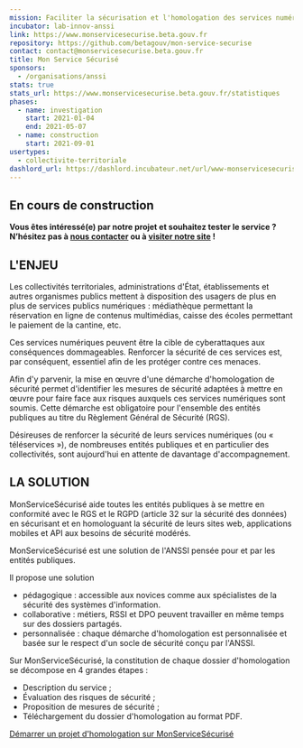 ```yaml
---
mission: Faciliter la sécurisation et l'homologation des services numériques
incubator: lab-innov-anssi
link: https://www.monservicesecurise.beta.gouv.fr
repository: https://github.com/betagouv/mon-service-securise
contact: contact@monservicesecurise.beta.gouv.fr
title: Mon Service Sécurisé
sponsors:
  - /organisations/anssi
stats: true
stats_url: https://www.monservicesecurise.beta.gouv.fr/statistiques
phases:
  - name: investigation
    start: 2021-01-04
    end: 2021-05-07
  - name: construction
    start: 2021-09-01
usertypes:
  - collectivite-territoriale
dashlord_url: https://dashlord.incubateur.net/url/www-monservicesecurise-beta-gouv-fr/
---
```

## En cours de construction

**Vous êtes intéressé(e) par notre projet et souhaitez tester le service ?
N’hésitez pas à [nous
contacter](mailto:contact@monservicesecurise.beta.gouv.fr) ou à [visiter notre
site](https://www.monservicesecurise.beta.gouv.fr/) !**

## L'ENJEU

Les collectivités territoriales, administrations d'État, établissements et
autres organismes publics mettent à disposition des usagers de plus en plus
de services publics numériques : médiathèque permettant la réservation en
ligne de contenus multimédias, caisse des écoles permettant le paiement de la
cantine, etc.

Ces services numériques peuvent être la cible de cyberattaques aux conséquences
dommageables. Renforcer la sécurité de ces services est, par conséquent,
essentiel afin de les protéger contre ces menaces.

Afin d'y parvenir, la mise en œuvre d'une démarche d'homologation de sécurité
permet d'identifier les mesures de sécurité adaptées à mettre en œuvre pour
faire face aux risques auxquels ces services numériques sont soumis. Cette
démarche est obligatoire pour l'ensemble des entités publiques au titre du
Règlement Général de Sécurité (RGS).

Désireuses de renforcer la sécurité de leurs services numériques (ou « téléservices »),
de nombreuses entités publiques et en particulier des collectivités, sont
aujourd'hui en attente de davantage d'accompagnement.

## LA SOLUTION

MonServiceSécurisé aide toutes les entités publiques à se mettre en
conformité avec le RGS et le RGPD (article 32 sur la sécurité des données)
en sécurisant et en homologuant la sécurité de leurs sites web, applications
mobiles et API aux besoins de sécurité modérés.

MonServiceSécurisé est une solution de l'ANSSI pensée pour et par les entités
publiques.

Il propose une solution
- pédagogique : accessible aux novices comme aux spécialistes de la sécurité
des systèmes d'information.
- collaborative : métiers, RSSI et DPO peuvent travailler en même temps sur
des dossiers partagés.
- personnalisée : chaque démarche d'homologation est personnalisée et basée sur
le respect d'un socle de sécurité conçu par l'ANSSI.

Sur MonServiceSécurisé, la constitution de chaque dossier d'homologation
se décompose en 4 grandes étapes :
- Description du service ;
- Évaluation des risques de sécurité ;
- Proposition de mesures de sécurité ;
- Téléchargement du dossier d'homologation au format PDF.

[Démarrer un projet d'homologation sur MonServiceSécurisé](https://www.monservicesecurise.beta.gouv.fr/connexion)
